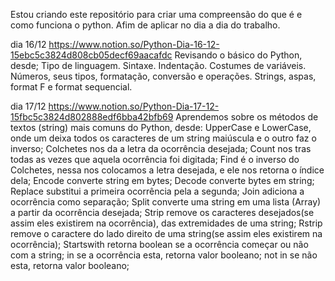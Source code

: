 Estou criando este repositório para criar uma compreensão do que é e como 
funciona o python. Afim de aplicar no dia a dia do trabalho.

dia 16/12 
https://www.notion.so/Python-Dia-16-12-15ebc5c3824d808cb05decf69aacafdc
Revisando o básico do Python, desde;
Tipo de linguagem.
Sintaxe.
Indentação.
Costumes de variáveis.
Números, seus tipos, formatação, conversão e operações.
Strings, aspas, format F e  format sequencial.

dia 17/12 
https://www.notion.so/Python-Dia-17-12-15fbc5c3824d802888edf6bba42bfb69
Aprendemos sobre os métodos de textos (string) mais comuns do Python, desde:
UpperCase e LowerCase, onde um deixa todos os caracteres de um string maiúscula e o outro faz o inverso;
Colchetes nos da a letra da ocorrência desejada;
Count nos tras todas as vezes que aquela ocorrência foi digitada;
Find é o inverso do Colchetes, nessa nos colocamos a letra desejada, e ele nos retorna o índice dela;
Encode converte string em bytes;
Decode converte bytes em string;
Replace substitui a primeira ocorrência pela a segunda;
Join adiciona a ocorrência como separação;
Split converte uma string em uma lista (Array) a partir da ocorrência desejada;
Strip remove os caracteres desejados(se assim eles existirem na ocorrência), das extremidades de uma string;
Rstrip remove o caractere do lado direito de uma string(se assim eles existirem na ocorrência);
Startswith retorna boolean se a ocorrência começar ou não com a string;
in se a ocorrência esta, retorna valor booleano;
not in se não esta, retorna valor booleano;